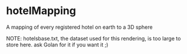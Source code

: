# hotelMapping
A mapping of every registered hotel on earth to a 3D sphere

NOTE: hotelsbase.txt, the dataset used for this rendering, is too large to store here. ask Golan for it if you want it ;)

